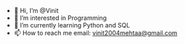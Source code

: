 - 👋 Hi, I’m @Vinit
- 👀 I’m interested in Programming
- 🌱 I’m currently learning Python and SQL
- 📫 How to reach me email: vinit2004mehtaa@gmail.com

<!---
Vinit2244/Vinit2244 is a ✨ special ✨ repository because its `README.md` (this file) appears on your GitHub profile.
You can click the Preview link to take a look at your changes.
--->
